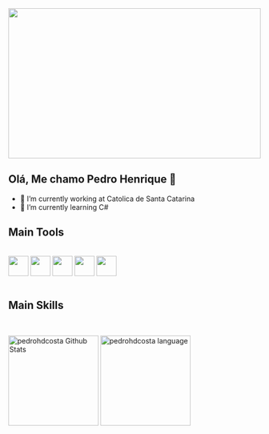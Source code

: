 <img align="center" width="100%" height="300" src="https://media.istockphoto.com/id/1208208261/fr/vectoriel/concept-r%C3%A9tro-futuriste-de-ville-de-nuit-paysage-urbain-isol%C3%A9-sur-un-fond-sombre-avec-la.jpg?s=612x612&w=0&k=20&c=2qQCTNDsj6GPKfQDV-FqfnQRfTP3IVGhzj6K83tR0IQ=">

## Olá, Me chamo Pedro Henrique 👋

<main>

  - 🔭 I’m currently working at Catolica de Santa Catarina
  - 🌱 I’m currently learning C#

</main>


## Main Tools

<br>
<div style="dislplay: inline_block">
  <img align="center" height="40" width="40" src="https://icongr.am/devicon/html5-original.svg?size=128&color=currentColor">
  <img align="center" height="40" width="40" src="https://icongr.am/devicon/css3-original.svg?size=128&color=currentColor">
  <img align="center" height="40" width="40" src="https://icongr.am/devicon/javascript-original.svg?size=128&color=currentColor">
  <img align="center" height="40" width="40" src="https://icongr.am/devicon/csharp-original.svg?size=128&color=currentColor">
  <img align="center" height="40" width="40" src="https://icongr.am/devicon/c-original.svg?size=128&color=currentColor">  
</div>
<br>

## Main Skills

<br>
<p>
  <img height="180em" widht="45%" alt="pedrohdcosta Github Stats" src="https://github-readme-stats-iota-six-95.vercel.app/api?username=pedrohdcosta&show_icons=true&theme=synthwave" />
  <img height="180em" widht="40%" alt="pedrohdcosta language" src="https://github-readme-stats.vercel.app/api/top-langs/?username=pedrohdcosta&layout=compact&theme=synthwave" />  
</p>

